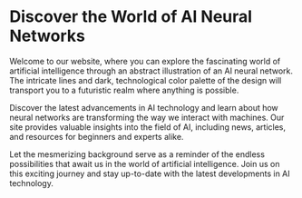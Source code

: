<!--font:Poppins-->

# Discover the World of AI Neural Networks

Welcome to our website, where you can explore the fascinating world of artificial intelligence through an abstract illustration of an AI neural network. The intricate lines and dark, technological color palette of the design will transport you to a futuristic realm where anything is possible.

Discover the latest advancements in AI technology and learn about how neural networks are transforming the way we interact with machines. Our site provides valuable insights into the field of AI, including news, articles, and resources for beginners and experts alike.

Let the mesmerizing background serve as a reminder of the endless possibilities that await us in the world of artificial intelligence. Join us on this exciting journey and stay up-to-date with the latest developments in AI technology.

<!--

Write me markdown content of website with wallpaper:

"A wallpaper featuring an abstract illustration of an AI neural network, with intricate lines and a dark and technological color palette."

The header of the page should not be copy of the text but rather a real content of the website which is using this wallpaper.


---


# AI Neural Network Wallpaper

Welcome to our website featuring a stunning wallpaper of an abstract illustration of an AI neural network. This wallpaper is perfect for those who are fascinated by the intricacies of technology and artificial intelligence.

The wallpaper features intricate lines and a dark color palette, giving it a sleek and futuristic look. Whether you're using it as a background for your desktop or mobile device, this wallpaper is sure to impress.

Download the wallpaper now and add a touch of technological sophistication to your device!


---


Heading should not include word "wallpaper". The website should not be about the wallpaper itself, wallpaper is just a related background, rewrite whole content.


---


# Explore the World of AI Neural Networks

Immerse yourself in the fascinating world of artificial intelligence with our website featuring an abstract illustration of an AI neural network. The intricate lines and dark, technological color palette of the background will transport you to a futuristic realm where anything is possible.

Discover the latest advancements in AI technology and learn about how neural networks are changing the way we interact with machines. Our website provides valuable insights into the field of AI, including news, articles, and resources for beginners and experts alike.

As you explore our site, let the mesmerizing background serve as a reminder of the endless possibilities that await us in the world of artificial intelligence. Join us on this exciting journey and stay up-to-date with the latest developments in AI technology.


---


Heading is too long, rewrite whole content.


---


# Discover the Fascinating World of AI Neural Networks

Our website offers a glimpse into the captivating realm of artificial intelligence, featuring an abstract illustration of an AI neural network as a background. The intricate lines and dark, technological color palette of the design will transport you to a futuristic world where anything is possible.

Explore the latest advancements in AI technology and learn about how neural networks are revolutionizing the way we interact with machines. Our site provides valuable insights into the field of AI, including news, articles, and resources for beginners and experts alike.

Let the mesmerizing background serve as a reminder of the endless possibilities that await us in the world of artificial intelligence. Join us on this exciting journey and stay up-to-date with the latest developments in AI technology.


---


Heading is too long, rewrite whole content.


---


# Discover the World of AI Neural Networks

Welcome to our website, where you can explore the fascinating world of artificial intelligence through an abstract illustration of an AI neural network. The intricate lines and dark, technological color palette of the design will transport you to a futuristic realm where anything is possible.

Discover the latest advancements in AI technology and learn about how neural networks are transforming the way we interact with machines. Our site provides valuable insights into the field of AI, including news, articles, and resources for beginners and experts alike.

Let the mesmerizing background serve as a reminder of the endless possibilities that await us in the world of artificial intelligence. Join us on this exciting journey and stay up-to-date with the latest developments in AI technology.


---


Write me a Google font which is best fitting for the website.

Pick from the list:
- Montserrat
- Orbitron
- Roboto
- Barlow Condensed
- Great Vibes
- Poppins
- Dancing Script
- Open Sans
- Raleway
- Futura
- Playfair Display
- Inter
- Lobster
- Exo 2
- Alegreya
- Lato
- IBM Plex Sans


Write just the font name nothing else.


---


Poppins

-->
